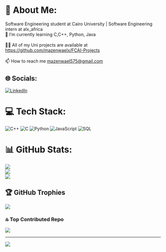 # 💫 About Me:
Software Engineering student at Cairo University | Software Engineering intern at alx_africa<br>🌱 I’m currently learning C,C++, Python, Java<br><br>👨‍💻 All of my Uni projects are available at https://github.com/mazenwaelx/FCAI-Projects<br><br>📫 How to reach me mazenwael575@gmail.com


## 🌐 Socials:
[![LinkedIn](https://img.shields.io/badge/LinkedIn-%230077B5.svg?logo=linkedin&logoColor=white)](https://www.linkedin.com/in/mazen-wael-58b181278/) 

# 💻 Tech Stack:
![C++](https://img.shields.io/badge/c++-%2300599C.svg?style=for-the-badge&logo=c%2B%2B&logoColor=white) ![C](https://img.shields.io/badge/c-%2300599C.svg?style=for-the-badge&logo=c&logoColor=white) ![Python](https://img.shields.io/badge/python-3670A0?style=for-the-badge&logo=python&logoColor=ffdd54) ![JavaScript](https://img.shields.io/badge/javascript-%23323330.svg?style=for-the-badge&logo=javascript&logoColor=%23F7DF1E)
![SQL](https://images.app.goo.gl/ArjseVoQxFKLehdR7-%23323330.svg?style=for-the-badge&logo=SQL&logoColor=%23F7DF1E)
# 📊 GitHub Stats:
![](https://github-readme-stats.vercel.app/api?username=mazenwaelx&theme=dark&hide_border=false&include_all_commits=false&count_private=false)<br/>
![](https://github-readme-streak-stats.herokuapp.com/?user=mazenwaelx&theme=dark&hide_border=false)<br/>
![](https://github-readme-stats.vercel.app/api/top-langs/?username=mazenwaelx&theme=dark&hide_border=false&include_all_commits=false&count_private=false&layout=compact)

## 🏆 GitHub Trophies
![](https://github-profile-trophy.vercel.app/?username=mazenwaelx&theme=radical&no-frame=false&no-bg=false&margin-w=4)

### 🔝 Top Contributed Repo
![](https://github-contributor-stats.vercel.app/api?username=mazenwaelx&limit=5&theme=tokyonight&combine_all_yearly_contributions=true)

---
[![](https://visitcount.itsvg.in/api?id=mazenwaelx&icon=1&color=0)](https://visitcount.itsvg.in)

<!-- Proudly created with GPRM ( https://gprm.itsvg.in ) -->
